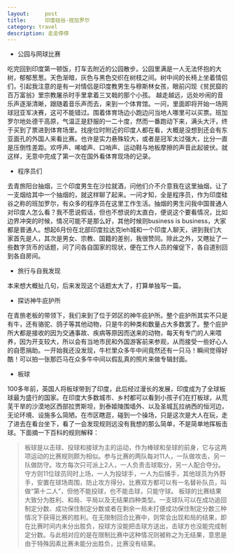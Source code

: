 ```yaml
---
layout:     post
title:      印度硅谷-班加罗尔
category: travel
description: 走走停停
---
```

 - 公园与网球比赛

吃完回到印度第一顿饭，打车去附近的公园散步。公园里满是一人无法怀抱的大树，郁郁葱葱。天色渐暗，灰色与黑色交织在树枝之间。树中间的长椅上坐着情侣们，引起我注意的是有一对情侣是印度教男生与穆斯林女孩，眼前闪现《贫民窟的百万富翁》里宗教屠杀时手里拿着三叉戟的那个小孩。
越走越远，远处吵闹的音乐声逐渐清晰，跟随着音乐声而去，来到一个体育馆。一问，里面即将开始一场网球冠亚军决赛，这可不能错过。围着体育场边小跑边问当地人哪里可以买票。班加罗尔地处德干高原，气温正是舒服的一二十度，然而一番跑动下来，满头大汗，终于买到了票进到体育场里。找座位时附近的印度人都在看，大概是没想到还会有东亚面孔的外国人来看比赛。也许是实力悬殊较大，或者是冠军太过强大，比分一直是压倒性差距。欢呼声、唏嘘声、口哨声、运动鞋与地板摩擦的声音此起彼伏。就这样，无意中完成了第一次在国外看体育现场的记录。

 - 程序员们

去青旅阳台抽烟，三个印度男生在沙拉就酒，问他们介不介意我在这里抽烟，让了一支烟给其中一个抽烟的，就这样聊了起来。一问才知，全是程序员，作为印度硅谷之称的班加罗尔，有众多的程序员在这里工作生活。抽烟的男生问我中国普通人对印度人怎么看？我不愿说假话，但也不想说的太直白，便说这个要看情况，比如边界冲突的时候，情况可能不是那么好，其他时候则business is business，大家都是普通人。想起6月份在北部印度拉达克leh城和一个印度人聊天，讲到我们大家首先是人，其次是男女、宗教、国籍的差别，我很赞同。除此之外，又瞎扯了一些数字货币的话题，问了问各自国家的现状，便在工作人员的催促下，各自道别回到各自房间。

 - 旅行与自我发现

本来想大概扯几句，后来发现这个话题太大了，打算单独写一篇。

 - 探访神牛庇护所

在青旅老板的带领下，我们来到了位于郊区的神牛庇护所。整个庇护所其实不只是有牛，还有骆驼、鸽子等其他动物，只是牛的种类和数量占大多数罢了。整个庇护所大都是接收的因为交通事故、疾病等原因而送来的动物，每天有专门的人来喂养，因为开支较大，所以会有当地市民和外国游客前来参观，从而接受一些好心人的自愿捐助。一开始我还没发现，牛栏里众多牛中间竟然还有一只马！瞬间觉得好酷！可以拍一张那匹马在众多牛中间以假乱真的照片来做专辑封面。

 - 板球

100多年前，英国人将板球带到了印度，此后经过漫长的发展，印度成为了全球板球最为盛行的国家。在印度大多数城市、乡村都可以看到小孩子们在打板球，从荒芜干旱的沙漠地区西部拉贾斯坦，到泰姬陵围墙外、以及圣城瓦拉纳西的恒河边，无论环境、设施多么简陋。在市区瞎逛，碰到一个操场，只是这次是大人在玩，走了进去在看台坐下，看了一会发现规则远没有我想的那么简单，不是简单地挥板击球。下面摘一下百科的规则解释：

>板球是以击球、投球和接球为主的运动，作为棒球和垒球的前身，它与这两项运动的比赛规则颇为相似。参与比赛的两队每对11人，一队做攻击，另一队做防守。攻方每次只可派上2人，一人负责击球取分，另一人配合夺分。守方则11位球员同时上场，一人为投球手，一人为后捕手，其他球员为外野手，安置在球场周围，防止攻方得分。比赛双方都可以有一名替补队员，叫做“第十二人”，但他不能投球，也不能击球，只能守球。 板球的比赛结果大致分为胜利、和局、平局以及无结果四种类型。一支球队可以在成功追回制定分数、成功保住制定分数或者在剩余一局未打便成功保住制定分数三种情况下获得比赛的胜利。在无限制回合比赛中，则常会出现和局的结果，即在比赛时间内未分出胜负，投球方没能把击球方送出，击球方也没能完成制定分数。与此相对应的是在限制比赛中这种情况则被称之为无结果，意思是由于特殊因素比赛未能分出胜负，比赛没有结果。




